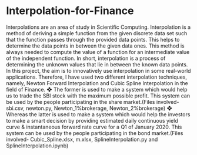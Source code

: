 # Interpolation-for-Finance
Interpolations are an area of study in Scientific Computing. Interpolation is a method of deriving a simple function from the given discrete data set such that the function passes through the provided data points. This helps to determine the data points in between the given data ones. This method is always needed to compute the value of a function for an
intermediate value of the independent function. In short, interpolation is a process of determining the unknown values that lie in between the known data points.
In this project, the aim is to innovatively use interpolation in some real-world applications. Therefore, I have used two different interpolation techniques, namely, Newton Forward Interpolation and Cubic Spline Interpolation in the field of Finance.
❖ The former is used to make a system which would help us to trade the SBI stock with the maximum possible profit. This system can be used by the people participating in the share market.(Files involved- sbi.csv, newton.py, Newton_1%brokerage, Newton_2%brokerage)
❖ Whereas the latter is used to make a system which would help the investors to make a smart decision by providing estimated daily continuous yield curve & instantaneous forward rate curve for a Q1 of January 2020. This system can be used by the people participating in the bond market.(Files involved- Cubic_Spline.xlsx, m.xlsx, SplineInterpolation.py and SplineInterpolation.ipynb)
